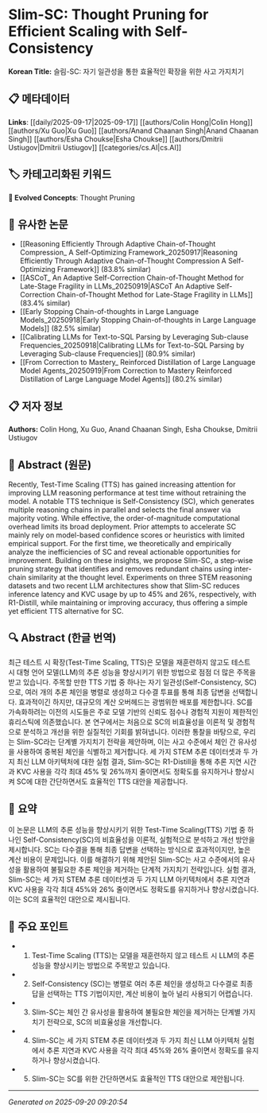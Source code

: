# Slim-SC: Thought Pruning for Efficient Scaling with Self-Consistency

**Korean Title:** 슬림-SC: 자기 일관성을 통한 효율적인 확장을 위한 사고 가지치기

## 📋 메타데이터

**Links**: [[daily/2025-09-17|2025-09-17]] [[authors/Colin Hong|Colin Hong]] [[authors/Xu Guo|Xu Guo]] [[authors/Anand Chaanan Singh|Anand Chaanan Singh]] [[authors/Esha Choukse|Esha Choukse]] [[authors/Dmitrii Ustiugov|Dmitrii Ustiugov]] [[categories/cs.AI|cs.AI]]

## 🏷️ 카테고리화된 키워드
**🚀 Evolved Concepts**: Thought Pruning

## 🔗 유사한 논문
- [[Reasoning Efficiently Through Adaptive Chain-of-Thought Compression_ A Self-Optimizing Framework_20250917|Reasoning Efficiently Through Adaptive Chain-of-Thought Compression A Self-Optimizing Framework]] (83.8% similar)
- [[ASCoT_ An Adaptive Self-Correction Chain-of-Thought Method for Late-Stage Fragility in LLMs_20250919|ASCoT An Adaptive Self-Correction Chain-of-Thought Method for Late-Stage Fragility in LLMs]] (83.4% similar)
- [[Early Stopping Chain-of-thoughts in Large Language Models_20250918|Early Stopping Chain-of-thoughts in Large Language Models]] (82.5% similar)
- [[Calibrating LLMs for Text-to-SQL Parsing by Leveraging Sub-clause Frequencies_20250918|Calibrating LLMs for Text-to-SQL Parsing by Leveraging Sub-clause Frequencies]] (80.9% similar)
- [[From Correction to Mastery_ Reinforced Distillation of Large Language Model Agents_20250919|From Correction to Mastery Reinforced Distillation of Large Language Model Agents]] (80.2% similar)

## 📋 저자 정보

**Authors:** Colin Hong, Xu Guo, Anand Chaanan Singh, Esha Choukse, Dmitrii Ustiugov

## 📄 Abstract (원문)

Recently, Test-Time Scaling (TTS) has gained increasing attention for
improving LLM reasoning performance at test time without retraining the model.
A notable TTS technique is Self-Consistency (SC), which generates multiple
reasoning chains in parallel and selects the final answer via majority voting.
While effective, the order-of-magnitude computational overhead limits its broad
deployment. Prior attempts to accelerate SC mainly rely on model-based
confidence scores or heuristics with limited empirical support. For the first
time, we theoretically and empirically analyze the inefficiencies of SC and
reveal actionable opportunities for improvement. Building on these insights, we
propose Slim-SC, a step-wise pruning strategy that identifies and removes
redundant chains using inter-chain similarity at the thought level. Experiments
on three STEM reasoning datasets and two recent LLM architectures show that
Slim-SC reduces inference latency and KVC usage by up to 45% and 26%,
respectively, with R1-Distill, while maintaining or improving accuracy, thus
offering a simple yet efficient TTS alternative for SC.

## 🔍 Abstract (한글 번역)

최근 테스트 시 확장(Test-Time Scaling, TTS)은 모델을 재훈련하지 않고도 테스트 시 대형 언어 모델(LLM)의 추론 성능을 향상시키기 위한 방법으로 점점 더 많은 주목을 받고 있습니다. 주목할 만한 TTS 기법 중 하나는 자기 일관성(Self-Consistency, SC)으로, 여러 개의 추론 체인을 병렬로 생성하고 다수결 투표를 통해 최종 답변을 선택합니다. 효과적이긴 하지만, 대규모의 계산 오버헤드는 광범위한 배포를 제한합니다. SC를 가속화하려는 이전의 시도들은 주로 모델 기반의 신뢰도 점수나 경험적 지원이 제한적인 휴리스틱에 의존했습니다. 본 연구에서는 처음으로 SC의 비효율성을 이론적 및 경험적으로 분석하고 개선을 위한 실질적인 기회를 밝혀냅니다. 이러한 통찰을 바탕으로, 우리는 Slim-SC라는 단계별 가지치기 전략을 제안하며, 이는 사고 수준에서 체인 간 유사성을 사용하여 중복된 체인을 식별하고 제거합니다. 세 가지 STEM 추론 데이터셋과 두 가지 최신 LLM 아키텍처에 대한 실험 결과, Slim-SC는 R1-Distill을 통해 추론 지연 시간과 KVC 사용을 각각 최대 45% 및 26%까지 줄이면서도 정확도를 유지하거나 향상시켜 SC에 대한 간단하면서도 효율적인 TTS 대안을 제공합니다.

## 📝 요약

이 논문은 LLM의 추론 성능을 향상시키기 위한 Test-Time Scaling(TTS) 기법 중 하나인 Self-Consistency(SC)의 비효율성을 이론적, 실험적으로 분석하고 개선 방안을 제시합니다. SC는 다수결을 통해 최종 답변을 선택하는 방식으로 효과적이지만, 높은 계산 비용이 문제입니다. 이를 해결하기 위해 제안된 Slim-SC는 사고 수준에서의 유사성을 활용하여 불필요한 추론 체인을 제거하는 단계적 가지치기 전략입니다. 실험 결과, Slim-SC는 세 가지 STEM 추론 데이터셋과 두 가지 LLM 아키텍처에서 추론 지연과 KVC 사용을 각각 최대 45%와 26% 줄이면서도 정확도를 유지하거나 향상시켰습니다. 이는 SC의 효율적인 대안으로 제시됩니다.

## 🎯 주요 포인트

- 1. Test-Time Scaling (TTS)는 모델을 재훈련하지 않고 테스트 시 LLM의 추론 성능을 향상시키는 방법으로 주목받고 있습니다.

- 2. Self-Consistency (SC)는 병렬로 여러 추론 체인을 생성하고 다수결로 최종 답을 선택하는 TTS 기법이지만, 계산 비용이 높아 널리 사용되기 어렵습니다.

- 3. Slim-SC는 체인 간 유사성을 활용하여 불필요한 체인을 제거하는 단계별 가지치기 전략으로, SC의 비효율성을 개선합니다.

- 4. Slim-SC는 세 가지 STEM 추론 데이터셋과 두 가지 최신 LLM 아키텍처 실험에서 추론 지연과 KVC 사용을 각각 최대 45%와 26% 줄이면서 정확도를 유지하거나 향상시켰습니다.

- 5. Slim-SC는 SC를 위한 간단하면서도 효율적인 TTS 대안으로 제안됩니다.

---

*Generated on 2025-09-20 09:20:54*